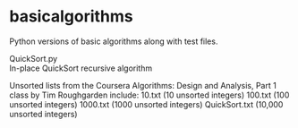 # basicalgorithms
Python versions of basic algorithms along with test files.

QuickSort.py	
	In-place QuickSort recursive algorithm

Unsorted lists from the Coursera Algorithms: Design and Analysis, Part 1 class
by Tim Roughgarden include:
10.txt	(10 unsorted integers)
100.txt (100 unsorted integers)
1000.txt (1000 unsorted integers)
QuickSort.txt (10,000 unsorted integers)
